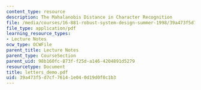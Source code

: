 ```yaml
---
content_type: resource
description: The Mahalanobis Distance in Character Recognition
file: /media/courses/16-881-robust-system-design-summer-1998/39a473f5d7cf76141e040d19d0f0c1b3_letters_demo.pdf
file_type: application/pdf
learning_resource_types:
- Lecture Notes
ocw_type: OCWFile
parent_title: Lecture Notes
parent_type: CourseSection
parent_uid: 98b160fc-873f-f25d-a146-4204891d5279
resourcetype: Document
title: letters_demo.pdf
uid: 39a473f5-d7cf-7614-1e04-0d19d0f0c1b3
---
```

